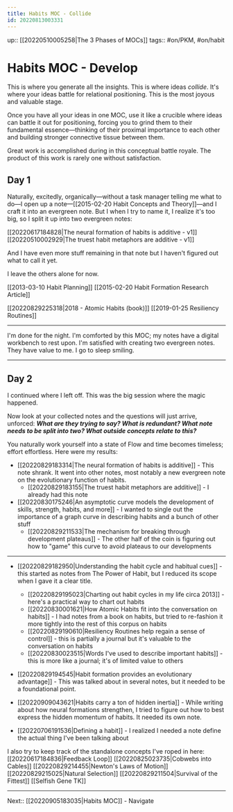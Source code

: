 ```yaml
---
title: Habits MOC - Collide
id: 20220813003331
---
```

up:: [[20220510005258|The 3 Phases of MOCs]]
tags:: #on/PKM, #on/habit 

# Habits MOC - Develop
This is where you generate all the insights. This is where ideas *collide*. It's where your ideas battle for relational positioning. This is the most joyous and valuable stage.

Once you have all your ideas in one MOC, use it like a crucible where ideas can battle it out for positioning, forcing you to grind them to their fundamental essence—thinking of their proximal importance to each other and building stronger connective tissue between them. 

Great work is accomplished during in this conceptual battle royale. The product of this work is rarely one without satisfaction.

## Day 1
Naturally, excitedly, organically—without a task manager telling me what to do—I open up a note—[[2015-02-20 Habit Concepts and Theory]]—and I craft it into an evergreen note. But I when I try to name it, I realize it's too big, so I split it up into two evergreen notes:

[[20220617184828|The neural formation of habits is additive - v1]]
[[20220510002929|The truest habit metaphors are additive - v1]]

And I have even more stuff remaining in that note but I haven't figured out what to call it yet.

I leave the others alone for now. 

[[2013-03-10 Habit Planning]]
[[2015-02-20 Habit Formation Research Article]]

[[20220829225318|2018 - Atomic Habits (book)]]
[[2019-01-25 Resiliency Routines]]

---
I'm done for the night. I'm comforted by this MOC; my notes have a digital workbench to rest upon. I'm satisfied with creating two evergreen notes. They have value to me. I go to sleep smiling.

---
## Day 2
I continued where I left off. This was the big session where the magic happened.

Now look at your collected notes and the questions will just arrive, unforced: ***What are they trying to say? What is redundant? What note needs to be split into two? What outside concepts relate to this?*** 

You naturally work yourself into a state of Flow and time becomes timeless; effort effortless. Here were my results:

- [[20220829183314|The neural formation of habits is additive]] - This note shrank. It went into other notes, most notably a new evergreen note on the evolutionary function of habits.
	- [[20220829183155|The truest habit metaphors are additive]] - I already had this note
- [[20220830175246|An asymptotic curve models the development of skills, strength, habits, and more]] - I wanted to single out the importance of a graph curve in describing habits and a bunch of other stuff
	- [[20220829211533|The mechanism for breaking through development plateaus]] - The other half of the coin is figuring out how to "game" this curve to avoid plateaus to our developments

--- 
- [[20220829182950|Understanding the habit cycle and habitual cues]] - this started as notes from The Power of Habit, but I reduced its scope when I gave it a clear title.
	- [[20220829195023|Charting out habit cycles in my life circa 2013]] - here's a practical way to chart out habits
	- [[20220830001621|How Atomic Habits fit into the conversation on habits]] - I had notes from a book on habits, but tried to re-fashion it more tightly into the rest of this corpus on habits
	- [[20220829190610|Resiliency Routines help regain a sense of control]] - this is partially a journal but it's valuable to the conversation on habits
	- [[20220830023515|Words I've used to describe important habits]] - this is more like a journal; it's of limited value to others

- [[20220829194545|Habit formation provides an evolutionary advantage]] - This was talked about in several notes, but it needed to be a foundational point.
- [[20220909043621|Habits carry a ton of hidden inertia]] - While writing about how neural formations strengthen, I tried to figure out how to best express the hidden momentum of habits. It needed its own note.

- [[20220706191536|Defining a habit]] - I realized I needed a note define the actual thing I've been talking about

I also try to keep track of the standalone concepts I've roped in here:
[[20220617184836|Feedback Loop]]
[[20220825023735|Cobwebs into Cables]]
[[20220829214455|Newton's Laws of Motion]]
[[20220829215025|Natural Selection]]
[[20220829211504|Survival of the Fittest]]
[[Selfish Gene TK]]

---
Next:: [[20220905183035|Habits MOC]] - Navigate